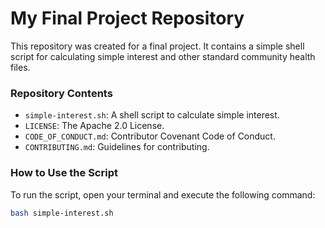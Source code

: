 # My Final Project Repository

This repository was created for a final project. It contains a simple shell script for calculating simple interest and other standard community health files.

### Repository Contents
* `simple-interest.sh`: A shell script to calculate simple interest.
* `LICENSE`: The Apache 2.0 License.
* `CODE_OF_CONDUCT.md`: Contributor Covenant Code of Conduct.
* `CONTRIBUTING.md`: Guidelines for contributing.

### How to Use the Script
To run the script, open your terminal and execute the following command:
```bash
bash simple-interest.sh

